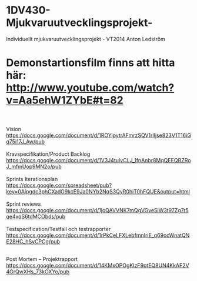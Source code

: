 1DV430-Mjukvaruutvecklingsprojekt-
==================================
Individuellt mjukvaruutvecklingsprojekt - VT2014 Anton Ledström

Demonstartionsfilm finns att hitta här: <br>
http://www.youtube.com/watch?v=Aa5ehW1ZYbE#t=82
<br><br>
=================================
Vision <br>
https://docs.google.com/document/d/1ROYipytrAFmrzSQV1rlIjse823V1T16iGq75i17J_Aw/pub
<br><br>
Kravspecifikation/Product Backlog<br>
https://docs.google.com/document/d/1V3J4tuIvCLJ_1fnAnbr8MqQEEQBZRoJ_mfmUop9MN2o/pub
<br><br>
Sprints Iterationsplan<br>
https://docs.google.com/spreadsheet/pub?key=0Aipgdc3phCXadG9kcE9Ja0NYb2NqS3QyR0hiT0hFQUE&output=html
<br><br>
Sprint reviews<br>
https://docs.google.com/document/d/1joQAVVNK7mQgVGveSlW3t97Zg7r5qe4xqS6tdMCObds/pub
<br><br>
Testspecification/Testfall och testrapporter<br>
https://docs.google.com/document/d/1rPkCeLFXLebfmnIriE_q69ocWnatQNE28HC_hSyCPCg/pub
<br><br>


Post Mortem – Projektrapport<br>
https://docs.google.com/document/d/14KMxOPOgKIzF9ptEQ8UN4KkAF2V4GrQwXHs_73kOXYo/pub
